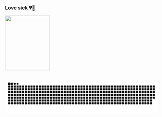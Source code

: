 ### Love sick 💔💊

<div>
  <a href="https://github.com/vloper">
  <img align="center" width="148" height="180" src="https://media.tenor.com/images/345118c1778f5712721de1c8e17f7a4f/tenor.gif">
</div>
 <br>
  
<div  align="center">
  
 ![Snake animation](https://github.com/vloper/vloper/blob/output/github-contribution-grid-snake.svg)
  
</div>

